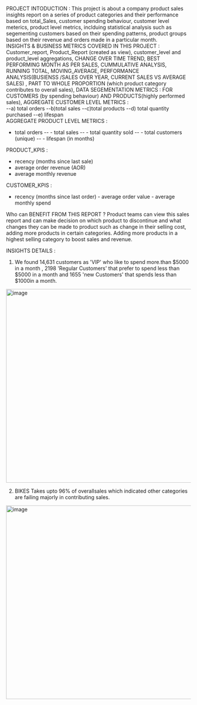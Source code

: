 PROJECT INTODUCTION : 
This project is about a company product sales insights report on a series of product categories and their performance based on total_Sales, customer spending behaviour, customer level meterics, product level metrics, inclduing statistical analysis such as segementing customers based on their spending patterns, product groups based on their revenue and orders made in a particular month.  
INSIGHTS & BUSINESS METRICS COVERED IN THIS PROJECT : Customer_report, Product_Report (created as view),  customer_level and product_level aggregations, CHANGE OVER TIME TREND, BEST PERFORMING MONTH AS PER SALES, CUMMULATIVE ANALYSIS, RUNNING TOTAL, MOVING_AVERAGE, PERFORMANCE ANALYSIS(BUSIENSS /SALES OVER YEAR, CURRENT SALES VS AVERAGE SALES) , PART TO WHOLE PROPORTION (which product category contributes to overall sales), 
DATA SEGEMENTATION METRICS :  FOR CUSTOMERS (by spending behaviour) AND PRODUCTS(highly performed sales), 
AGGREGATE CUSTOMER LEVEL METRICS :  
  --a) total orders 
  --b)total sales
  --c)total products
  --d) total quantity purchased 
  --e) lifespan   
  AGGREGATE PRODUCT LEVEL METRICS : 
  - total orders
    --   - total sales
    --   - total quantity sold
    --   - total customers (unique)
    --   - lifespan (in months)

PRODUCT_KPIS : 
- recency (months since last sale)
- average order revenue (AOR)
 - average monthly revenue 
 
CUSTOMER_KPIS :
- recency (months since last order)
		- average order value
		- average monthly spend

Who can BENEFIT FROM THIS REPORT ? 
Product teams can view this sales report and can make decision on which product to discontinue and what changes they can be made to product such as change in their selling cost, 
adding more products in certain categories. Adding more products in a highest selling category to boost sales and revenue.

INSIGHTS DETAILS : 
1) We found 14,631 customers as 'VIP' who like to spend more.than $5000 in a month , 2198 'Regular Customers' that prefer to spend less than $5000 in a month and 1655 'new Customers' that spends less than $1000in a month. 

<img width="902" height="527" alt="image" src="https://github.com/user-attachments/assets/5d7f6ed2-b539-454f-8e8f-fdf72d920ffd" />

2) BIKES Takes upto 96% of overallsales which indicated other categories are failing majorly in contributing sales.

<img width="902" height="527" alt="image" src="https://github.com/user-attachments/assets/0bf97f6f-8794-4728-9e56-a83f34bec21c" />

